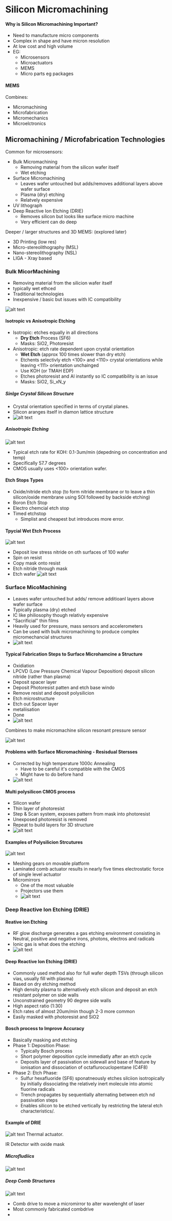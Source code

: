 # Silicon Micromachining

#### Why is Silicon Micromachining Important?
- Need to manufacture micro components
- Complex in shape and have micron resolution
- At low cost and high volume
- EG:
  - Microsensors 
  - Microactuators
  - MEMS
  - Micro parts eg packages

#### MEMS
Combines:
- Micromachining
- Microfabrication
- Micromechanics
- Microelctronics


## Micromachining / Microfabrication Technologies
Common for microsensors:
- Bulk Micromachining
  - Removing material from the silicon wafer itself 
  - Wet etching
- Surface Micromachining
  - Leaves wafer untouched but adds/removes additional layers above wafer surface
  - Plasma (dry) etching
  - Relatvely expensive 
- UV lithograph
- Deep Reactive Ion Etching (DRIE)
  - Removes silicon but looks like surface micro machine
  - Very efficient can do deep

Deeper / larger structures and 3D MEMS: (explored later)
- 3D Printing (low res)
- Micro-stereolithography (MSL)
- Nano-stereolithography (NSL)
- LIGA - Xray based


### Bulk MicorMachining
- Removing material from the silicion wafer itself
- typically wet ethced
- Traditional technologies
- Inexpensive / basic but issues with IC compatibility
  
![alt text](imgs/silicon_micromachining/image-4.png)


#### Isotropic vs Anisotropic Etching
- Isotropic: etches equally in all directions
  - **Dry Etch** Process (SF6)
  - Masks: SiO2, Photoresist
- Anisotropic: etch rate dependent upon crystal orientation
  - **Wet  Etch** (approx 100 times slower than dry etch)
  - Etchents selectivly etch <100> and <110> crystal orientations while leaving <111> orientation unchainged
  - Use KOH (or TMAH EDP)
  - Etches photoresist and Al instantly so IC compatibility is an issue
  - Masks: SiO2, Si_xN_y


##### Sinlge Crystal Silicon Structure
- Crystal orientation specified in terms of crystal planes.
- Silicon aranges itself in diamon lattice structure
- ![alt text](imgs/silicon_micromachining/image.png)

##### Anisotropic Etching
![alt text](imgs/silicon_micromachining/image-1.png)
- Typical etch rate for KOH: 0.1-3um/min (depedning on concentration and temp)
- Specifically 57.7 degrees
- CMOS usually uses <100> orientation wafer.

#### Etch Stops Types
- Oxide/nitride etch stop (to form nitride membrane or to leave a thin silicon/oxide membrane using SOI followed by backside etching)
- Boron Etch Stop
- Electro chemcial etch stop
- Timed etchstop
  - Simplist and cheapest but introduces more error.

#### Tpycial Wet Etch Process
![alt text](imgs/silicon_micromachining/image-2.png)
- Deposit low stress nitride on oth surfaces of 100 wafer
- Spin on resist
- Copy mask onto resist
- Etch nitride through mask
- Etch wafer
![alt text](imgs/silicon_micromachining/image-3.png)


### Surface MicoMachining
- Leaves wafer untouched but adds/ remove additioanl layers above wafer surface
- Typically plasma (dry) etched
- IC like philiosophy though relativly expensive
- "Sacrificial" thin films
- Heavily used for pressure, mass sensors and accelerometers
- Can be used with bulk micromachining to produce complex micromechancial structures
- ![alt text](imgs/silicon_micromachining/image-5.png)


#### Typical Fabrication Steps to Surface Microhamcine a Structure
- Oxidiation
- LPCVD (Low Pressure Chemical Vapour Deposition) deposit silicon nitride (rather than plasma)
- Deposit spacer layer
- Deposit Photoresist patten and etch base windo
- Remove resist and deposit polysilicion
- Etch microstructure
- Etch out Spacer layer
- metaliisation
- Done
- ![alt text](imgs/silicon_micromachining/image-6.png)

Combines to make micromachine silicon resonant pressure sensor

![alt text](imgs/silicon_micromachining/image-7.png)



#### Problems with Surface Micromachining - Resisdual Stersses
- Corrected by high temperature 1000c Annealing
  - Have to be careful it's compatible with the CMOS
  - Might have to do before hand
- ![alt text](imgs/silicon_micromachining/image-8.png)

#### Multi polysilicon CMOS process
- Silicon wafer
- Thin layer of photoresist
- Step & Scan system, exposes pattern from mask into photoresist
- Unexposed photoresist is removed
- Repeat to build layers for 3D structure
- ![alt text](imgs/silicon_micromachining/image-9.png)

#### Examples of Polysilicion Strcutures
![alt text](imgs/silicon_micromachining/image-10.png)
- Meshing gears on movable platform
- Laminated comb actuator results in nearly five times electrostatic force of single level actuator
- Micromirrors
  - One of the most valuable 
  - Projectors use them 
  - ![alt text](imgs/silicon_micromachining/image-11.png)


### Deep Reactive Ion Etching (DRIE)

#### Reative ion Etching
- RF glow discharge generates a gas etching environment consisting in Neutral, positive and negative irons, photons, electros and radicals 
- Ionic gas is what does the etching
- ![alt text](imgs/silicon_micromachining/image-12.png)

#### Deep Reactive Ion Etching (DRIE)
- Commonly used method also for full wafer depth TSVs (through silicon vias, usually fill with plasma)
- Based on dry etching method
- High density plasma to alternatively etch silicon and deposit an etch resistant polymer on side walls
- Unconstrained geometry 90 degree side walls
- High aspect ratio (1:30)
- Etch rates of almost 20um/min though 2-3 more common
- Easily masked with photoresist and SiO2

#### Bosch process to Improve Accuracy
- Basically masking and etching
- Phase 1: Deposition Phase:
  - Typically Bosch process
  - Short polymer deposition cycle immediatly after an etch cycle
  - Deposits layer of passivation on sidewall and base of feature by ionisation and dissociation of octaflurocuclopentane (C4F8)
- Phase 2: Etch Phase:
  - Sulfur hexafluoride (SF6) sponatneously etches silciion isotropically by initially dissociating the relatively inert molecule into atomic fluorine radicals
  - Trench propagates by sequentially alternating between etch nd passivation steps
  - Enables silicon to be etched vertically by restricting the lateral etch characteristics/.


#### Example of DRIE
![alt text](imgs/silicon_micromachining/image-13.png)
Thermal actuator.

IR Detector with oxide mask

##### Microfludiics
![alt text](imgs/silicon_micromachining/image-14.png)

##### Deep Comb Structures
![alt text](imgs/silicon_micromachining/image-15.png)
- Comb drive to move a micromirror to alter wavelenght of laser
- Most commonly fabricated combdrive
- 